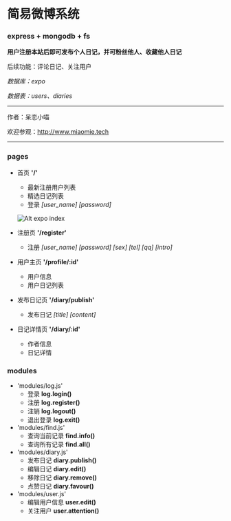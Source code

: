 # 简易微博系统 #
### express + mongodb + fs ###

__用户注册本站后即可发布个人日记，并可粉丝他人、收藏他人日记__

后续功能：评论日记、关注用户

_数据库：expo_

_数据表：users、diaries_

*****

作者：呆恋小喵

欢迎参观：<http://www.miaomie.tech>

*****

### pages ###
+ 首页 __'/'__
	+ 最新注册用户列表
	+ 精选日记列表
	+ 登录 _[user_name]_ _[password]_
	
    ![Alt expo index](http://www.miaomie.tech/materials/index.png)

+ 注册页 __'/register'__
	+ 注册 _[user_name]_ _[password]_ _[sex]_ _[tel]_ _[qq]_ _[intro]_
+ 用户主页 __'/profile/:id'__
	+ 用户信息
	+ 用户日记列表
+ 发布日记页 __'/diary/publish'__
	+ 发布日记 _[title]_ _[content]_
+ 日记详情页 __'/diary/:id'__
	+ 作者信息
	+ 日记详情

### modules ###
+ 'modules/log.js'	
	+ 登录 __log.login()__
	+ 注册 __log.register()__
	+ 注销 __log.logout()__
	+ 退出登录 __log.exit()__
+ 'modules/find.js'
	+ 查询当前记录 __find.info()__
	+ 查询所有记录 __find.all()__
+ 'modules/diary.js'
	+ 发布日记 __diary.publish()__
	+ 编辑日记 __diary.edit()__
	+ 移除日记 __diary.remove()__
	+ 点赞日记 __diary.favour()__
+ 'modules/user.js'
	+ 编辑用户信息 __user.edit()__
	+ 关注用户 __user.attention()__